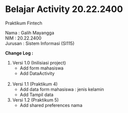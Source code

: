 # Belajar Activity 20.22.2400

Praktikum  Fintech 

Nama    : Galih Mayangga <br/>
NIM     : 20.22.2400 <br/>
Jurusan : Sistem Informasi (SI115) <br/>

<b>Change Log :  </b>
  1. Versi 1.0 (Inilisiasi project)
     - Add form mahasiswa
     - Add DataActivity
     <br/>
  2. Versi 1.1 (Praktikum 4)
     - Add data form mahasiswa : jenis kelamin
     - Add Tampil data
  3. Versi 1.2 (Praktikum 5)
     - Add shared preferences nama
    
     
